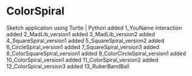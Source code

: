 # ColorSpiral

Sketch application using Turtle | Python
added 1_YouName interaction
added 2_MadLib_version1
added 3_MadLib_version2
added 4_SquareSpiral_version1
added 5_SquareSpiral_version2
added 6_CircleSpiral_version1
added 7_SquareSpiral_version3
added 8_ColorSquareSpiral_version1
added 9_ColorCircleSpiral_version1
added 10_ColorSpiral_version1
added 11_ColorSpiral_version2
added 12_ColorSpiral_version3
added 13_RuberBandBall
